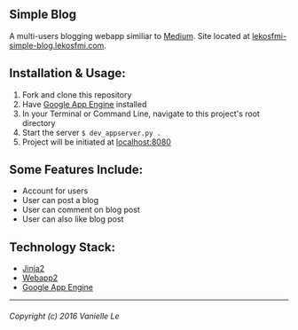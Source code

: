 Simple Blog
--------------------

A multi-users blogging webapp similiar to [Medium](https://medium.com).
Site located at [lekosfmi-simple-blog.lekosfmi.com](http://lekosfmi-simple-blog.appspot.com).


## Installation & Usage:
1. Fork and clone this repository
2. Have [Google App Engine](https://cloud.google.com/appengine/downloads#Google_App_Engine_SDK_for_Python) installed
3. In your Terminal or Command Line, navigate to this project's root directory
4. Start the server ```$ dev_appserver.py .```
5. Project will be initiated at [localhost:8080](http://localhost:8080)

## Some Features Include:
 - Account for users
 - User can post a blog
 - User can comment on blog post
 - User can also like blog post

## Technology Stack:
- [Jinja2](http://jinja.pocoo.org/docs/dev/)
- [Webapp2](https://webapp2.readthedocs.io/en/latest/)
- [Google App Engine](https://cloud.google.com/appengine/downloads#Google_App_Engine_SDK_for_Python)

-------------------
###### Copyright (c) 2016 Vanielle Le
